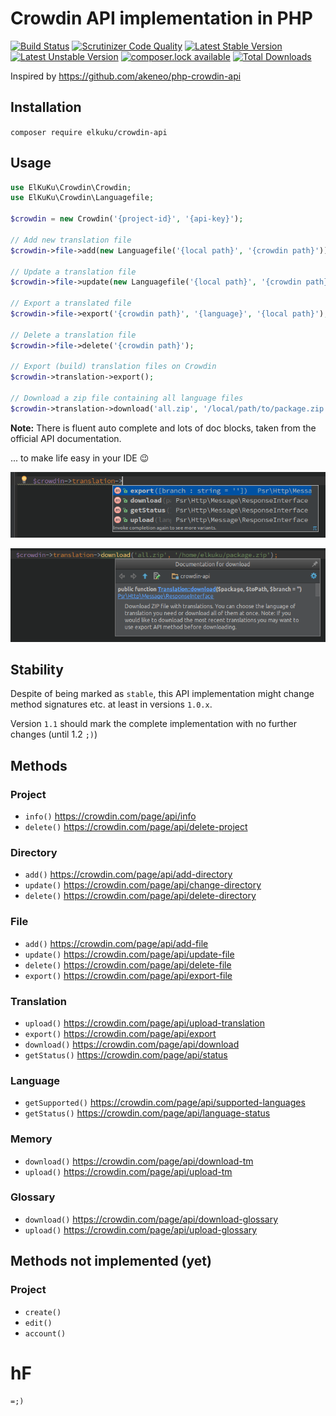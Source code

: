 # Crowdin API implementation in PHP

[![Build Status](https://travis-ci.org/elkuku/crowdin-api.svg?branch=master)](https://travis-ci.org/elkuku/crowdin-api) [![Scrutinizer Code Quality](https://scrutinizer-ci.com/g/elkuku/crowdin-api/badges/quality-score.png?b=master)](https://scrutinizer-ci.com/g/elkuku/crowdin-api/?branch=master) [![Latest Stable Version](https://poser.pugx.org/elkuku/crowdin-api/v/stable)](https://packagist.org/packages/elkuku/crowdin-api) [![Latest Unstable Version](https://poser.pugx.org/elkuku/crowdin-api/v/unstable)](https://packagist.org/packages/elkuku/crowdin-api) [![composer.lock available](https://poser.pugx.org/elkuku/crowdin-api/composerlock)](https://packagist.org/packages/elkuku/crowdin-api) [![Total Downloads](https://poser.pugx.org/elkuku/crowdin-api/downloads)](https://packagist.org/packages/elkuku/crowdin-api) 

Inspired by https://github.com/akeneo/php-crowdin-api

## Installation

`composer require elkuku/crowdin-api`

## Usage

```php
use ElKuKu\Crowdin\Crowdin;
use ElKuKu\Crowdin\Languagefile;

$crowdin = new Crowdin('{project-id}', '{api-key}');

// Add new translation file
$crowdin->file->add(new Languagefile('{local path}', '{crowdin path}'));

// Update a translation file
$crowdin->file->update(new Languagefile('{local path}', '{crowdin path}'));

// Export a translated file
$crowdin->file->export('{crowdin path}', '{language}', '{local path}');

// Delete a translation file
$crowdin->file->delete('{crowdin path}');

// Export (build) translation files on Crowdin
$crowdin->translation->export();

// Download a zip file containing all language files
$crowdin->translation->download('all.zip', '/local/path/to/package.zip');
```

**Note:** There is fluent auto complete and lots of doc blocks, taken from the official API documentation.

... to make life easy in your IDE :wink:

![Auto complete](/docu/shot-1.png?raw=true "Auto complete")

![Documentation](/docu/shot-2.png?raw=true "Documentation")

## Stability

Despite of being marked as `stable`, this API implementation might change method signatures etc. at least in versions `1.0.x`.

Version `1.1` should mark the complete implementation with no further changes (until 1.2 `;)`)

## Methods

### Project
* `info()` https://crowdin.com/page/api/info
* `delete()` https://crowdin.com/page/api/delete-project

### Directory
* `add()` https://crowdin.com/page/api/add-directory
* `update()` https://crowdin.com/page/api/change-directory
* `delete()` https://crowdin.com/page/api/delete-directory

### File
* `add()` https://crowdin.com/page/api/add-file
* `update()` https://crowdin.com/page/api/update-file
* `delete()` https://crowdin.com/page/api/delete-file
* `export()` https://crowdin.com/page/api/export-file

### Translation
* `upload()` https://crowdin.com/page/api/upload-translation
* `export()` https://crowdin.com/page/api/export
* `download()` https://crowdin.com/page/api/download
* `getStatus()` https://crowdin.com/page/api/status

### Language
* `getSupported()` https://crowdin.com/page/api/supported-languages
* `getStatus()` https://crowdin.com/page/api/language-status

### Memory
* `download()` https://crowdin.com/page/api/download-tm
* `upload()` https://crowdin.com/page/api/upload-tm

### Glossary
* `download()` https://crowdin.com/page/api/download-glossary
* `upload()` https://crowdin.com/page/api/upload-glossary

## Methods not implemented (yet)

### Project
* `create()`	
* `edit()`	
* `account()`	

# hF
`=;)`